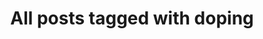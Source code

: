 ---
layout: tag
title: "All posts tagged with doping"
permalink: /weblog/tags/doping/
taxonomy: doping
---